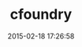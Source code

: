 ---
layout: post
title:  "cfoundry"
repo:   "cloudfoundry/cfoundry"
date:   2015-02-18 17:26:58
gemurl: http://github.com/cloudfoundry/cfoundry
---